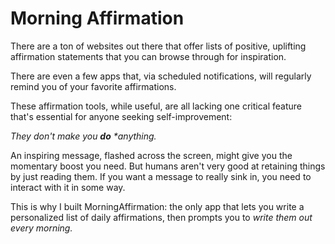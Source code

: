 # Morning Affirmation

There are a ton of websites out there that offer lists of positive, uplifting affirmation statements that you can browse through for inspiration.

There are even a few apps that, via scheduled notifications, will regularly remind you of your favorite affirmations.

These affirmation tools, while useful, are all lacking one critical feature that's essential for anyone seeking self-improvement:

_They don't make you **do** *anything._

An inspiring message, flashed across the screen, might give you the momentary boost you need. But humans aren't very good at retaining things by just reading them. If you want a message to really sink in, you need to interact with it in some way.

This is why I built MorningAffirmation: the only app that lets you write a personalized list of daily affirmations, then prompts you to *write them out every morning.*
